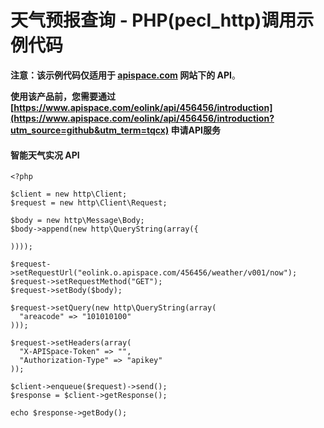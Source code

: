 # 天气预报查询 - PHP(pecl_http)调用示例代码

**注意：该示例代码仅适用于 [apispace.com](https://www.apispace.com/?utm_source=github&utm_term=tqcx) 网站下的 API**。

**使用该产品前，您需要通过 [https://www.apispace.com/eolink/api/456456/introduction](https://www.apispace.com/eolink/api/456456/introduction?utm_source=github&utm_term=tqcx) 申请API服务**

#### 智能天气实况 API
```
<?php

$client = new http\Client;
$request = new http\Client\Request;

$body = new http\Message\Body;
$body->append(new http\QueryString(array({

))));

$request->setRequestUrl("eolink.o.apispace.com/456456/weather/v001/now");
$request->setRequestMethod("GET");
$request->setBody($body);

$request->setQuery(new http\QueryString(array(
  "areacode" => "101010100"
)));

$request->setHeaders(array(
  "X-APISpace-Token" => "",
  "Authorization-Type" => "apikey"
));

$client->enqueue($request)->send();
$response = $client->getResponse();

echo $response->getBody();
```

